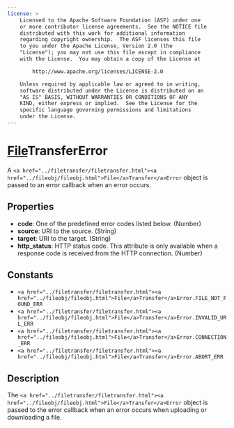 ```yaml
---
license: >
    Licensed to the Apache Software Foundation (ASF) under one
    or more contributor license agreements.  See the NOTICE file
    distributed with this work for additional information
    regarding copyright ownership.  The ASF licenses this file
    to you under the Apache License, Version 2.0 (the
    "License"); you may not use this file except in compliance
    with the License.  You may obtain a copy of the License at

        http://www.apache.org/licenses/LICENSE-2.0

    Unless required by applicable law or agreed to in writing,
    software distributed under the License is distributed on an
    "AS IS" BASIS, WITHOUT WARRANTIES OR CONDITIONS OF ANY
    KIND, either express or implied.  See the License for the
    specific language governing permissions and limitations
    under the License.
---
```


<a href="../filetransfer/filetransfer.html"><a href="../fileobj/fileobj.html">File</a>Transfer</a>Error
========

A `<a href="../filetransfer/filetransfer.html"><a href="../fileobj/fileobj.html">File</a>Transfer</a>Error` object is passed to an error callback when an error occurs.

Properties
----------

- __code__: One of the predefined error codes listed below. (Number)
- __source__: URI to the source. (String)
- __target__: URI to the target. (String)
- __http_status__: HTTP status code.  This attribute is only available when a response code is received from the HTTP connection. (Number)

Constants
---------

- `<a href="../filetransfer/filetransfer.html"><a href="../fileobj/fileobj.html">File</a>Transfer</a>Error.FILE_NOT_FOUND_ERR`
- `<a href="../filetransfer/filetransfer.html"><a href="../fileobj/fileobj.html">File</a>Transfer</a>Error.INVALID_URL_ERR`
- `<a href="../filetransfer/filetransfer.html"><a href="../fileobj/fileobj.html">File</a>Transfer</a>Error.CONNECTION_ERR`
- `<a href="../filetransfer/filetransfer.html"><a href="../fileobj/fileobj.html">File</a>Transfer</a>Error.ABORT_ERR`

Description
-----------

The `<a href="../filetransfer/filetransfer.html"><a href="../fileobj/fileobj.html">File</a>Transfer</a>Error` object is passed to the error callback when an
error occurs when uploading or downloading a file.
